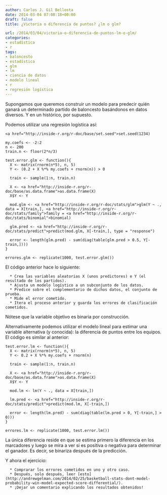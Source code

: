 ```yaml
---
author: Carlos J. Gil Bellosta
date: 2014-03-04 07:08:18+00:00
draft: false
title: ¿Victoria o diferencia de puntos? ¿lm o glm?

url: /2014/03/04/victoria-o-diferencia-de-puntos-lm-o-glm/
categories:
- estadística
- r
tags:
- baloncesto
- estadística
- glm
- lm
- ciencia de datos
- modelo lineal
- r
- regresión logística
---
```


Supongamos que queremos construir un modelo para predecir quién ganará un determinado partido de baloncesto basándonos en datos diversos. Y en un histórico, por supuesto.

Podemos utilizar una regresión logística así:



    <a href="http://inside-r.org/r-doc/base/set.seed">set.seed(1234)

    my.coefs <- -2:2
    n <- 200
    train.n <- floor(2*n/3)

    test.error.glm <- function(){
      X <- matrix(rnorm(n*5), n, 5)
      Y <- (0.2 + X %*% my.coefs + rnorm(n)) > 0

      train <- sample(1:n, train.n)

      X <- <a href="http://inside-r.org/r-doc/base/as.data.frame">as.data.frame(X)
      X$Y <- Y

      mod.glm <- <a href="http://inside-r.org/r-doc/stats/glm">glm(Y ~ ., data = X[train,], <a href="http://inside-r.org/r-doc/stats/family">family = <a href="http://inside-r.org/r-doc/stats/binomial">binomial)

      glm.pred <- <a href="http://inside-r.org/r-doc/stats/predict">predict(mod.glm, X[-train,], type = "response")

      error <- length(glm.pred) - sum(diag(table(glm.pred > 0.5, Y[-train,])))
    }

    errores.glm <- replicate(1000, test.error.glm())



El código anterior hace lo siguiente:



	  * Crea las variables aleatorias X (unos predictores) e Y (el resultado de los partidos).
	  * Ajusta un modelo logístico a un subconjunto de los datos.
	  * Predice sobre el complementario de dichos datos, el conjunto de prueba.
	  * Mide el error cometido.
	  * Itera el proceso anterior y guarda los errores de clasificación cometidos.


Nótese que la variable objetivo es binaria por construcción.

Alternativamente podemos utilizar el modelo lineal para estimar una variable alternativa (y conocida): la diferencia de puntos entre los equipos. El código es similar al anterior:



    test.error.lm <- function(){
      X <- matrix(rnorm(n*5), n, 5)
      Y <- 0.2 + X %*% my.coefs + rnorm(n)

      train <- sample(1:n, train.n)

      X <- <a href="http://inside-r.org/r-doc/base/as.data.frame">as.data.frame(X)
      X$Y <- Y

      mod.lm <- lm(Y ~ ., data = X[train,])

      lm.pred <- <a href="http://inside-r.org/r-doc/stats/predict">predict(mod.lm, X[-train,])

      error <- length(lm.pred) - sum(diag(table(lm.pred > 0, Y[-train,] > 0)))
    }

    errores.lm <- replicate(1000, test.error.lm())



La única diferencia reside en que se estima primero la diferencia en los marcadores y luego se mira a ver si es positiva o negativa para determinar el ganador. Es decir, se binariza después de la predicción.

Y ahora el ejercicio:



	  * Comprarar los errores cometidos en uno y otro caso.
	  * Después, solo después, leer [esto](http://andrewgelman.com/2014/02/25/basketball-stats-dont-model-probability-win-model-expected-score-differential/).
	  * ¡Dejar un comentario explicando los resultados obtenidos!








